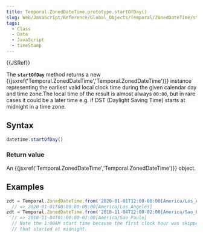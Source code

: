 ```yaml
---
title: Temporal.ZonedDateTime.prototype.startOfDay()
slug: Web/JavaScript/Reference/Global_Objects/Temporal/ZonedDateTime/startOfDay
tags:
  - Class
  - Date
  - JavaScript
  - timeStamp
---
```

{{JSRef}}

The **`startOfDay`** method returns a new
{{jsxref('Temporal.ZonedDateTime','Temporal.ZonedDateTime')}}
instance representing the earliest valid local clock time during the given
calendar day and time zone.The local time of the result is almost always
`00:00`, but in rare cases it could be a later time e.g. if DST (Daylight Saving
Time) starts at midnight in a time zone.

## Syntax

```js
datetime.startOfDay()
```

### Return value

An
{{jsxref('Temporal.ZonedDateTime','Temporal.ZonedDateTime')}}
object.

## Examples

```js
zdt = Temporal.ZonedDateTime.from('2020-01-01T12:00-08:00[America/Los_Angeles]').startOfDay;
  // => 2020-01-01T00:00:00-08:00[America/Los_Angeles]
zdt = Temporal.ZonedDateTime.from('2018-11-04T12:00-02:00[America/Sao_Paulo]').startOfDay;
  // => 2018-11-04T01:00:00-02:00[America/Sao_Paulo]
  // Note the 1:00AM start time because the first clock hour was skipped due to DST transition
  // that started at midnight.
```
